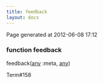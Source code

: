 ```yaml
---
title: feedback
layout: docs
---
```


<div class="bottom_right_note">Page generated at 2012-06-08 17:12</div>
<h3><span class="minor">function</span> feedback</h3>

feedback(<a href="/docs/any.html">any</a> :meta, <a href="/docs/any.html">any</a>)
<p></p>

<p><span class="extra_minor">Term#158</span></p>
